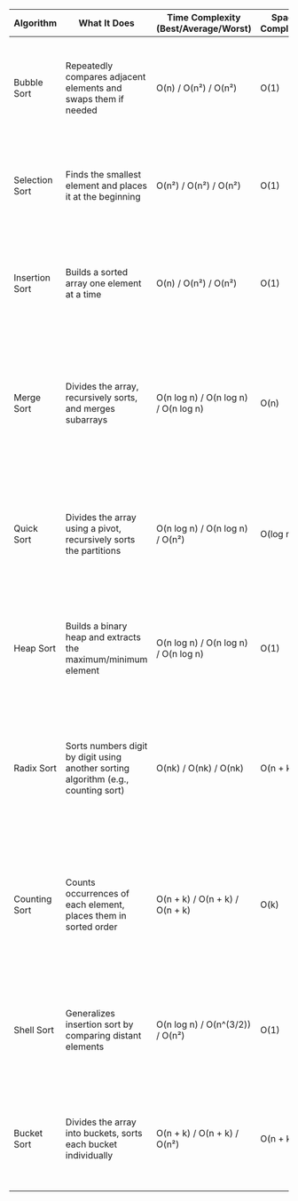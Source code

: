 
| Algorithm        | What It Does                                                        | Time Complexity (Best/Average/Worst) | Space Complexity | Use Cases                                                                                                                                    | Popularity (Low/Medium/High)                                  |
|------------------|---------------------------------------------------------------------|--------------------------------------|------------------|----------------------------------------------------------------------------------------------------------------------------------------------|---------------------------------------------------------------|
| Bubble Sort      | Repeatedly compares adjacent elements and swaps them if needed      | O(n) / O(n²) / O(n²)                 | O(1)             | Educational purposes, small datasets where simplicity is preferred over performance.                                                          | Low                                                          |
| Selection Sort   | Finds the smallest element and places it at the beginning           | O(n²) / O(n²) / O(n²)                | O(1)             | Suitable for small datasets, useful when minimizing the number of swaps is important.                                                         | Low                                                          |
| Insertion Sort   | Builds a sorted array one element at a time                         | O(n) / O(n²) / O(n²)                 | O(1)             | Efficient for small datasets, nearly sorted datasets, or when only a few elements are out of place.                                           | Medium                                                       |
| Merge Sort       | Divides the array, recursively sorts, and merges subarrays          | O(n log n) / O(n log n) / O(n log n) | O(n)             | Large datasets, external sorting, situations where stability is important (preserves relative order of equal elements).                       | High                                                         |
| Quick Sort       | Divides the array using a pivot, recursively sorts the partitions   | O(n log n) / O(n log n) / O(n²)      | O(log n)         | General-purpose sorting, widely used in standard libraries, especially for in-memory sorting of large datasets.                                | High                                                         |
| Heap Sort        | Builds a binary heap and extracts the maximum/minimum element       | O(n log n) / O(n log n) / O(n log n) | O(1)             | Sorting large datasets in limited memory, useful in systems with fixed memory constraints.                                                    | Medium                                                       |
| Radix Sort       | Sorts numbers digit by digit using another sorting algorithm (e.g., counting sort) | O(nk) / O(nk) / O(nk) | O(n + k)         | Sorting integers or strings, works well when sorting data with a known range or fixed-length keys (e.g., integers, dates, etc.).              | Medium                                                       |
| Counting Sort    | Counts occurrences of each element, places them in sorted order     | O(n + k) / O(n + k) / O(n + k)       | O(k)             | Suitable for sorting integers or objects with a limited range of values, like exam scores, or datasets where elements are repeated.           | Low                                                          |
| Shell Sort       | Generalizes insertion sort by comparing distant elements            | O(n log n) / O(n^(3/2)) / O(n²)      | O(1)             | Medium-sized datasets, improves insertion sort for larger datasets, especially when only partly sorted.                                        | Medium                                                       |
| Bucket Sort      | Divides the array into buckets, sorts each bucket individually      | O(n + k) / O(n + k) / O(n²)          | O(n + k)         | Useful for uniform distribution of data (e.g., when input is uniformly distributed over a range).                                              | Low                                                          |
